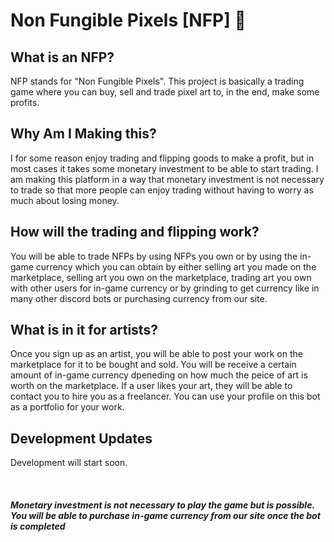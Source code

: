 # Non Fungible Pixels [NFP] 👾

## What is an NFP?
NFP stands for "Non Fungible Pixels". This project is basically a trading game where you can buy, sell and trade pixel art to, in the end, make some profits.
  
## Why Am I Making this?
I for some reason enjoy trading and flipping goods to make a profit, but in most cases it takes some monetary investment to be able to start trading. I am making this platform in a way that monetary investment is not necessary to trade so that more people can enjoy trading without having to worry as much about losing money.
  
## How will the trading and flipping work?
You will be able to trade NFPs by using NFPs you own or by using the in-game currency which you can obtain by either selling art you made on the marketplace, selling art you own on the marketplace, trading art you own with other users for in-game currency or by grinding to get currency like in many other discord bots or purchasing currency from our site.
  
## What is in it for artists?
Once you sign up as an artist, you will be able to post your work on the marketplace for it to be bought and sold. You will be receive a certain amount of in-game currency dpeneding on how much the peice of art is worth on the marketplace. If a user likes your art, they will be able to contact you to hire you as a freelancer. You can use your profile on this bot as a portfolio for your work.

## Development Updates
Development will start soon.

<br>
  
##### *Monetary investment is not necessary to play the game but is possible. You will be able to purchase in-game currency from our site once the bot is completed*
